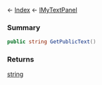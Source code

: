 ← [Index](Api-Index) ← [IMyTextPanel](Sandbox.ModAPI.Ingame.IMyTextPanel)

### Summary

```csharp
public string GetPublicText()
```

### Returns

[string](System.String)

